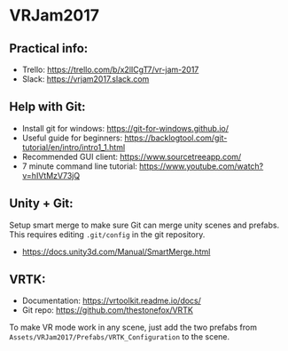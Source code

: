 # VRJam2017

## Practical info:

* Trello: https://trello.com/b/x2lICgT7/vr-jam-2017  
* Slack: https://vrjam2017.slack.com  

## Help with Git:

* Install git for windows: https://git-for-windows.github.io/  
* Useful guide for beginners: https://backlogtool.com/git-tutorial/en/intro/intro1_1.html  
* Recommended GUI client: https://www.sourcetreeapp.com/  
* 7 minute command line tutorial: https://www.youtube.com/watch?v=hIVtMzV73jQ  

## Unity + Git:

Setup smart merge to make sure Git can merge unity scenes and prefabs. This requires editing `.git/config` in the git repository.  
* https://docs.unity3d.com/Manual/SmartMerge.html  

## VRTK:

* Documentation: https://vrtoolkit.readme.io/docs/  
* Git repo: https://github.com/thestonefox/VRTK  

To make VR mode work in any scene, just add the two prefabs from `Assets/VRJam2017/Prefabs/VRTK_Configuration` to the scene.  
